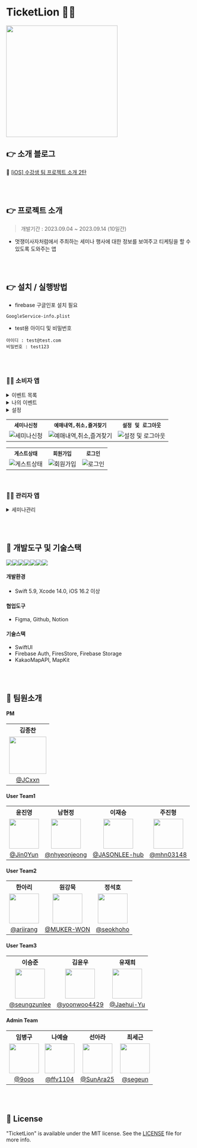# TicketLion 🎫🦁
<img src="https://github.com/APPSCHOOL3-iOS/project03-teamI-rebuild/assets/81094267/61d4e3c7-5c9f-4f83-af03-2a408880a2a7" width="300" height="300">

## 👉 소개 블로그
🍏 [[iOS] 수강생 팀 프로젝트 소개 2탄](https://velog.io/@app_school/iOS-수강생-팀-프로젝트-소개-2탄)

<br/><br/>

## 👉 프로젝트 소개
> 개발기간 : 2023.09.04 ~ 2023.09.14 (10일간)
- 멋쟁이사자처럼에서 주최하는 세미나 행사에 대한 정보를 보여주고 티케팅을 할 수 있도록 도와주는 앱


<br/><br/>

## 👉 설치 / 실행방법
- firebase 구글인포 설치 필요
```
GoogleService-info.plist
```

- test용 아이디 및 비밀번호
```
아이디 : test@test.com
비밀번호 : test123
```


<br/><br/>

### 🎫🦁 소비자 앱
<details>
<summary>이벤트 목록</summary>
  
  - 개최 예정인 세미나 리스트 보여주기
  - 세미나 상세 정보 보여주기
    - 세미나 이름 및 주제, 개최 날짜 및 시간, 개최장소 등등
  - 세미나 참가 신청

</details>  


<details>
<summary>나의 이벤트</summary>

  - 사용자가 즐겨찾기한 세미나 정보 표시, 관리
  - 사용자가 참가 신청한 세미나 정보 표시
  - 참가 신청한 세미나 취소 기능
  - 사용자가 최근에 본 세미나 정보 표시
  
</details>  


<details>
<summary>설정</summary>

  - 로그인, 로그아웃 기능
  - 사용자 정보 표시
  - 개발자 정보 웹뷰로 표시

</details>  
 
<table align="center">
  <tr>
    <th><code>세미나신청</code></th>
    <th><code>예매내역,취소,즐겨찾기</code></th>
    <th><code>설정 및 로그아웃</code></th>
  </tr>
  <tr>
    <td><img src="https://github.com/APPSCHOOL3-iOS/project03-teamI-rebuild/assets/81094267/3bbb6e8a-51d7-4b82-931c-9156f84bb3a2" alt="세미나신청">
    <td><img src="https://github.com/APPSCHOOL3-iOS/project03-teamI-rebuild/assets/81094267/9720f822-e789-47bd-9a61-3ed4129b0dab" alt="예매내역,취소,즐겨찾기"></td>
    <td><img src="https://github.com/APPSCHOOL3-iOS/project03-teamI-rebuild/assets/81094267/91bdf94c-8e90-4de5-9da2-f79a4ed0c0af" alt="설정 및 로그아웃"></td>
  </tr>
</table>

<table align="center">
  <tr>
    <th><code>게스트상태</code></th>
    <th><code>회원가입</code></th>
    <th><code>로그인</code></th>
  </tr>
  <tr>
    <td><img src="https://github.com/APPSCHOOL3-iOS/project03-teamI-rebuild/assets/81094267/acd891b1-14e1-44e0-a58d-47d67eec37fe" alt="게스트상태">
    <td><img src="https://github.com/APPSCHOOL3-iOS/project03-teamI-rebuild/assets/81094267/98a99b9e-fb5a-4f69-aa30-45fdf7f27cb4" alt="회원가입"></td>
    <td><img src="https://github.com/APPSCHOOL3-iOS/project03-teamI-rebuild/assets/81094267/c781c04e-8665-42e4-a362-506412b0e663" alt="로그인"></td>
  </tr>
</table>

<br/>

### 🎫🦁 관리자 앱
<details>
<summary>세미나관리</summary>
  
  - 개최할 세미나 등록
  - 마감 기한에 따른 세미나 관리
  - 참가 신청한 사용자 관리

</details>
<!-- <img src="https://github.com/APPSCHOOL3-iOS/project03-teamD/assets/74815957/c3cc60bc-9d5e-4a3e-8bbf-cc1c3971adef" width="500"> -->


<br/><br/>

## 📌 개발도구 및 기술스택
<img src="https://img.shields.io/badge/swift-F05138?style=for-the-badge&logo=swift&logoColor=white"><img src="https://img.shields.io/badge/xcode-147EFB?style=for-the-badge&logo=xcode&logoColor=white"><img src="https://img.shields.io/badge/figma-F24E1E?style=for-the-badge&logo=figma&logoColor=white"><img src="https://img.shields.io/badge/github-181717?style=for-the-badge&logo=github&logoColor=white"><img src="https://img.shields.io/badge/Notion-000000?style=for-the-badge&logo=notion&logoColor=black"><img src="https://img.shields.io/badge/SwiftUI-0070FD?style=for-the-badge&logo=swift&logoColor=black"><img src="https://img.shields.io/badge/firebase-FFCA28?style=for-the-badge&logo=firebase&logoColor=white">

#### 개발환경
- Swift 5.9, Xcode 14.0, iOS 16.2 이상
#### 협업도구 
- Figma, Github, Notion
#### 기술스택
- SwiftUI
- Firebase Auth, FiresStore, Firebase Storage
- KakaoMapAPI, MapKit



<br/><br/>


## 📌 팀원소개
#### PM
<table>
  <tr align="center">
    <th>김종찬</th>
  </tr>
  <tr align="center">
    <td><img src="https://avatars.githubusercontent.com/u/112805366?v=4" width="100"></td>
  </tr>
  <tr align="center">
    <td><a href="https://github.com/JCxxn">@JCxxn</a></td>
  </tr>
</table>

#### User Team1
<table>
  <tr align="center">
    <th>윤진영</th>
    <th>남현정</th>
    <th>이재승</th>
    <th>주진형</th>
  </tr>
  <tr align="center">
    <td><img src="https://avatars.githubusercontent.com/u/133867430?v=4" width="80"></td>
    <td><img src="https://avatars.githubusercontent.com/u/102401977?v=4" width="80"></td>
    <td><img src="https://avatars.githubusercontent.com/u/81094267?v=4" width="80"></td>
    <td><img src="https://avatars.githubusercontent.com/u/37445660?v=4" width="80"></td>
  </tr>
  <tr align="center">
    <td><a href="https://github.com/Jin0Yun">@Jin0Yun</a></td>
    <td><a href="https://github.com/nhyeonjeong">@nhyeonjeong</a></td>
    <td><a href="https://github.com/JASONLEE-hub">@JASONLEE-hub</a></td>
    <td><a href="https://github.com/mhn03148">@mhn03148</a></td>
  </tr>
</table>

#### User Team2
<table>
  <tr align="center">
    <th>한아리</th>
    <th>원강묵</th>
    <th>정석호</th>
  </tr>
  <tr align="center">
    <td><img src="https://avatars.githubusercontent.com/u/133969263?v=4" width="80"></td>
    <td><img src="https://avatars.githubusercontent.com/u/91649269?v=4" width="80"></td>
    <td><img src="https://avatars.githubusercontent.com/u/95614462?v=4" width="80"></td>
  </tr>
  <tr align="center">
    <td><a href="https://github.com/ariirang">@ariirang</a></td>
    <td><a href="https://github.com/MUKER-WON">@MUKER-WON</a></td>
    <td><a href="https://github.com/seokhoho">@seokhoho</a></td>
   
  </tr>
</table>

#### User Team3
<table>
  <tr align="center">
    <th>이승준</th>
    <th>김윤우</th>
    <th>유재희</th>
  </tr>
  <tr align="center">
    <td><img src="https://avatars.githubusercontent.com/u/73987824?v=4" width="80"></td>
    <td><img src="https://avatars.githubusercontent.com/u/85290177?v=4" width="80"></td>
    <td><img src="https://avatars.githubusercontent.com/u/134610315?v=4" width="80"></td>
  </tr>
  <tr align="center">
    <td><a href="https://github.com/seungzunlee">@seungzunlee</a></td>
    <td><a href="https://github.com/yoonwoo4429">@yoonwoo4429</a></td>
    <td><a href="https://github.com/Jaehui-Yu">@Jaehui-Yu</a></td>
  </tr>
</table>

#### Admin Team
<table>
  <tr align="center">
    <th>임병구</th>
    <th>나예슬</th>
    <th>선아라</th>
    <th>최세근</th>
  </tr>
  <tr align="center">
    <td><img src="https://avatars.githubusercontent.com/u/133959623?v=4" width="80"></td>
    <td><img src="https://avatars.githubusercontent.com/u/134471526?v=4" width="80"></td>
    <td><img src="https://avatars.githubusercontent.com/u/52594310?v=4" width="80"></td>
    <td><img src="https://avatars.githubusercontent.com/u/101642754?v=4" width="80"></td>
  </tr>
  <tr align="center">
    <td><a href="https://github.com/9oos">@9oos</a></td>
    <td><a href="https://github.com/ffv1104">@ffv1104</a></td>
    <td><a href="https://github.com/SunAra25">@SunAra25</a></td>
    <td><a href="https://github.com/segeun">@segeun</a></td>
  </tr>
</table>

<br/><br/>


## 📌 License
"TicketLion" is available under the MIT license. See the [LICENSE](LICENSE) file for more info.
